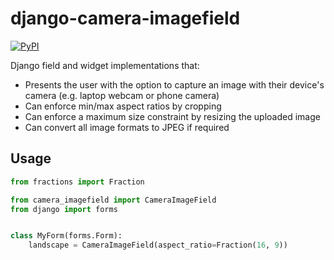 # django-camera-imagefield

[![PyPI](https://img.shields.io/pypi/v/nine.svg)](https://pypi.python.org/pypi/django-camera-imagefield)

Django field and widget implementations that:

* Presents the user with the option to capture an image with their device's camera (e.g. laptop webcam or phone camera)
* Can enforce min/max aspect ratios by cropping
* Can enforce a maximum size constraint by resizing the uploaded image
* Can convert all image formats to JPEG if required

## Usage

```python
from fractions import Fraction

from camera_imagefield import CameraImageField
from django import forms


class MyForm(forms.Form):
    landscape = CameraImageField(aspect_ratio=Fraction(16, 9))
```
